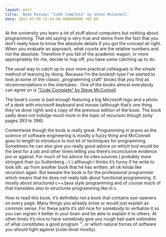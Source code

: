 ```yaml
---
layout: post
title: 'Book Review: "Code Complete" by Steve McConnell'
date: 2011-05-08 15:34:04.000000000 +02:00
---
```

At the university you learn a lot of stuff about computers but nothing about programming. That old saying is very true and stems from the fact that you don’t really have to know the absolute details if you got the concept all right. When you evaluate an approach, what counts are the relative numbers and not the absolute. Therefore if you fall of the academic wagon, or more appropriately for me, decide to hop off, you have some catching up to do.

The usual way to catch up to your more practical colleagues is the simple method of learning by doing. Because I’m the bookish type I’ve started to look at some of the classic „programming craft“ books that you find as recommendations in the intertubes <link to stackoverflow question>. One of the books almost everybody can agree on is <a href="http://www.amazon.co.uk/gp/product/0735619670/ref=as_li_ss_tl?ie=UTF8&tag=timben-21&linkCode=as2&camp=1634&creative=19450&creativeASIN=0735619670">"Code Complete" by Steve McConnell</a>.

The book’s cover is bad enough featuring a big Microsoft logo and a photo of a desk with microsoft keyboard and mouse (although that’s one thing they’ve done right) and a copy of the previous edition of the book. The book sadly does not indulge much more in the topic of recursion though (only pages 393 to 396).

Contentwise though the book is really great. Programming in praxis as the science of software engineering is mostly a fuzzy thing and McConnell goes to length to introduce to tool kit of techniques for programming. Sometimes he can also give you really good advice on which tool would be the best for a job and other times telling you there’s inconclusive evidence pro or against. For much of his advice he cites sources ( probably more stringent than zu Guttenberg ;-) ) although I thinks it’s funny if he write to look sth. up from another book that he has written; ah ok kinda like recursion again. But beware the book is for the professional programmer which means that he does not really talk about functional programming. It mostly about structured c++/java style programming and of course much of that translates also to structures programming like in c.

How to read this book; it’s definitely not a book that contains eye-openers on every page. Many things you already know or would just explain as common sense. For these parts it’s still nice for somebody to verbalize it so you can ingrain it better in your brain and be able to explain it to others. At other times it’s nice to have somebody give you rough ball-park estimates of what constitutes a good program ™, or which natural forces of software you should fight against (code bloat mostly). 
